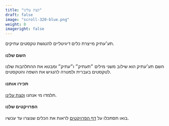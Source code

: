 ```yaml
---
title: "קצת עלינו"
draft: false
image: "scroll-320-blue.png"
weight: 0
imageright: false
---
```


תע׳עתיק מייצרת כלים דיגיטליים להנגשת טקסטים עתיקים.

#### השם שלנו

השם תע׳עתיק הוא שילוב משני מילים ״תעתיק״ ו״עתיק״ ומבטא את ההתלהבות שלנו לטקסטים בעברית ולמטרה להנגיש את השפה והטקסטים. 

#### תכירו אותנו

תלמדו מי אנחנו [וקצת עלינו](./who-we-are).

#### הפרויקטים שלנו

בואו תסתכלו על [דף הפרויקטים](./projects) לראות את הכלים שנוצרו עד עכשיו. 